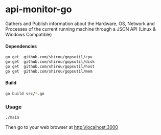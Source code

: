 # api-monitor-go

Gathers and Publish information about the Hardware, OS, Network and Processes of the current running machine through a JSON API (Linux & Windows Compatible)

#### Dependencies 

```sh
go get	github.com/shirou/gopsutil/cpu
go get	github.com/shirou/gopsutil/disk
go get	github.com/shirou/gopsutil/host
go get	github.com/shirou/gopsutil/mem
```

#### Build 

```sh
go build src/*.go
```

### Usage


```sh
./main
```

Then go to your web browser at [http:\\\localhost:3000](http:\\localhost:3000)
